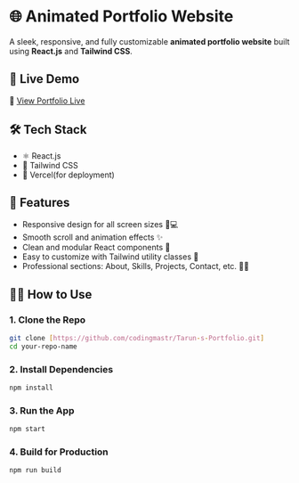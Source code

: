 # 🌐 Animated Portfolio Website

A sleek, responsive, and fully customizable **animated portfolio website** built using **React.js** and **Tailwind CSS**. 
## 🚀 Live Demo

🔗 [View Portfolio Live](https://om-portfolio-brown.vercel.app/)
## 🛠️ Tech Stack

- ⚛️ React.js
- 🎨 Tailwind CSS
- 💾 Vercel(for deployment)

## 📁 Features

- Responsive design for all screen sizes 📱💻
- Smooth scroll and animation effects ✨
- Clean and modular React components 🧩
- Easy to customize with Tailwind utility classes 🎯
- Professional sections: About, Skills, Projects, Contact, etc. 👨‍💻


## 🧑‍💻 How to Use

### 1. Clone the Repo

```bash
git clone [https://github.com/codingmastr/Tarun-s-Portfolio.git]
cd your-repo-name
````

### 2. Install Dependencies

```bash
npm install
```

### 3. Run the App

```bash
npm start
```

### 4. Build for Production

```bash
npm run build
```

